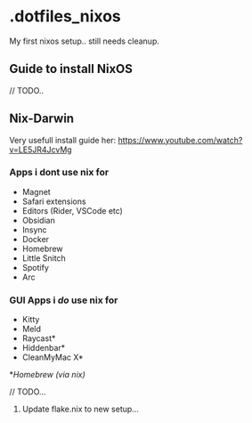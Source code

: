 # .dotfiles_nixos

My first nixos setup.. still needs cleanup.

## Guide to install NixOS

// TODO..

## Nix-Darwin

Very usefull install guide her: https://www.youtube.com/watch?v=LE5JR4JcvMg


### Apps i dont use nix for
- Magnet
- Safari extensions
- Editors (Rider, VSCode etc)
- Obsidian
- Insync
- Docker
- Homebrew
- Little Snitch
- Spotify
- Arc

### GUI Apps i *do* use nix for
- Kitty
- Meld
- Raycast*
- Hiddenbar*
- CleanMyMac X*

\**Homebrew (via nix)*

// TODO...
1. Update flake.nix to new setup...
